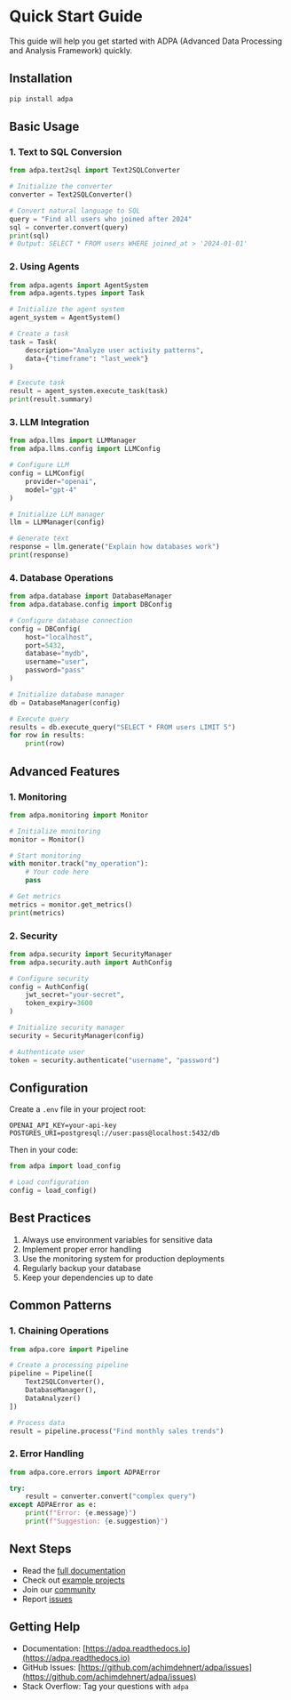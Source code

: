 # Quick Start Guide

This guide will help you get started with ADPA (Advanced Data Processing and Analysis Framework) quickly.

## Installation

```bash
pip install adpa
```

## Basic Usage

### 1. Text to SQL Conversion

```python
from adpa.text2sql import Text2SQLConverter

# Initialize the converter
converter = Text2SQLConverter()

# Convert natural language to SQL
query = "Find all users who joined after 2024"
sql = converter.convert(query)
print(sql)
# Output: SELECT * FROM users WHERE joined_at > '2024-01-01'
```

### 2. Using Agents

```python
from adpa.agents import AgentSystem
from adpa.agents.types import Task

# Initialize the agent system
agent_system = AgentSystem()

# Create a task
task = Task(
    description="Analyze user activity patterns",
    data={"timeframe": "last_week"}
)

# Execute task
result = agent_system.execute_task(task)
print(result.summary)
```

### 3. LLM Integration

```python
from adpa.llms import LLMManager
from adpa.llms.config import LLMConfig

# Configure LLM
config = LLMConfig(
    provider="openai",
    model="gpt-4"
)

# Initialize LLM manager
llm = LLMManager(config)

# Generate text
response = llm.generate("Explain how databases work")
print(response)
```

### 4. Database Operations

```python
from adpa.database import DatabaseManager
from adpa.database.config import DBConfig

# Configure database connection
config = DBConfig(
    host="localhost",
    port=5432,
    database="mydb",
    username="user",
    password="pass"
)

# Initialize database manager
db = DatabaseManager(config)

# Execute query
results = db.execute_query("SELECT * FROM users LIMIT 5")
for row in results:
    print(row)
```

## Advanced Features

### 1. Monitoring

```python
from adpa.monitoring import Monitor

# Initialize monitoring
monitor = Monitor()

# Start monitoring
with monitor.track("my_operation"):
    # Your code here
    pass

# Get metrics
metrics = monitor.get_metrics()
print(metrics)
```

### 2. Security

```python
from adpa.security import SecurityManager
from adpa.security.auth import AuthConfig

# Configure security
config = AuthConfig(
    jwt_secret="your-secret",
    token_expiry=3600
)

# Initialize security manager
security = SecurityManager(config)

# Authenticate user
token = security.authenticate("username", "password")
```

## Configuration

Create a `.env` file in your project root:

```env
OPENAI_API_KEY=your-api-key
POSTGRES_URI=postgresql://user:pass@localhost:5432/db
```

Then in your code:

```python
from adpa import load_config

# Load configuration
config = load_config()
```

## Best Practices

1. Always use environment variables for sensitive data
2. Implement proper error handling
3. Use the monitoring system for production deployments
4. Regularly backup your database
5. Keep your dependencies up to date

## Common Patterns

### 1. Chaining Operations

```python
from adpa.core import Pipeline

# Create a processing pipeline
pipeline = Pipeline([
    Text2SQLConverter(),
    DatabaseManager(),
    DataAnalyzer()
])

# Process data
result = pipeline.process("Find monthly sales trends")
```

### 2. Error Handling

```python
from adpa.core.errors import ADPAError

try:
    result = converter.convert("complex query")
except ADPAError as e:
    print(f"Error: {e.message}")
    print(f"Suggestion: {e.suggestion}")
```

## Next Steps

- Read the [full documentation](https://adpa.readthedocs.io)
- Check out [example projects](https://github.com/achimdehnert/adpa/tree/main/examples)
- Join our [community](https://github.com/achimdehnert/adpa/discussions)
- Report [issues](https://github.com/achimdehnert/adpa/issues)

## Getting Help

- Documentation: [https://adpa.readthedocs.io](https://adpa.readthedocs.io)
- GitHub Issues: [https://github.com/achimdehnert/adpa/issues](https://github.com/achimdehnert/adpa/issues)
- Stack Overflow: Tag your questions with `adpa`
